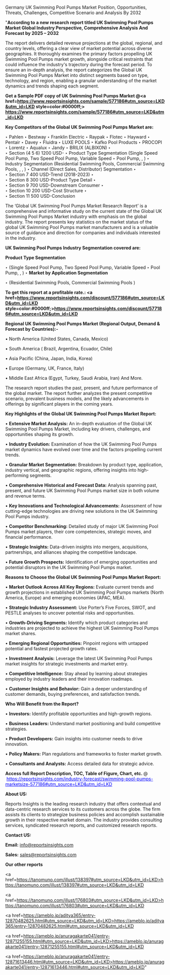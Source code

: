 Germany UK Swimming Pool Pumps Market Position, Opportunities, Threats, Challenges, Competitive Scenario and Analysis By 2032

"<strong>According to a new research report titled UK Swimming Pool Pumps Market Global Industry Perspective, Comprehensive Analysis And Forecast by 2025 – 2032</strong>

The report delivers detailed revenue projections at the global, regional, and country levels, offering a clear view of market potential across diverse geographies. It thoroughly examines the primary factors propelling UK Swimming Pool Pumps market growth, alongside critical restraints that could influence the industry's trajectory during the forecast period. To ensure an in-depth analysis, the report categorizes the Global UK Swimming Pool Pumps Market into distinct segments based on type, technology, and region, enabling a granular understanding of the market dynamics and trends shaping each segment.

<strong>Get a Sample PDF copy of UK Swimming Pool Pumps Market </strong><strong>@<a href=https://www.reportsinsights.com/sample/577186#utm_source=LKD&utm_id=LKD style=color:#0000ff;> https://www.reportsinsights.com/sample/577186#utm_source=LKD&utm_id=LKD</a></strong></font>

<strong>Key Competitors of the Global UK Swimming Pool Pumps Market are:</strong>

‣ Pahlen 
‣ Bestway 
‣ Franklin Electric 
‣ Raypak 
‣ Flotec 
‣ Hayward 
‣ Pentair 
‣ Davey 
‣ Fluidra 
‣ LUXE POOLS 
‣ Kafko Pool Products 
‣ PROCOPI 
‣ Lorentz 
‣ Aqualux 
‣ Jandy 
‣ BRILIX (ALBIXON) 
‣  
‣ Section (4 5 6) 1200 USD- 
‣ Product Type Segmentation (Single Speed Pool Pump, Two Speed Pool Pump, Variable Speed 
‣ Pool Pump, , ) 
‣ Industry Segmentation (Residential Swimming Pools, Commercial Swimming Pools, , , ) 
‣ Channel (Direct Sales, Distributor) Segmentation 
‣  
‣ Section 7 400 USD-Trend (2018-2023) 
‣  
‣ Section 8 300 USD-Product Type Detail 
‣  
‣ Section 9 700 USD-Downstream Consumer 
‣  
‣ Section 10 200 USD-Cost Structure 
‣  
‣ Section 11 500 USD-Conclusion

The ‘Global UK Swimming Pool Pumps Market Research Report’ is a comprehensive and informative study on the current state of the Global UK Swimming Pool Pumps Market industry with emphasis on the global industry. The report presents key statistics on the market status of the global UK Swimming Pool Pumps market manufacturers and is a valuable source of guidance and direction for companies and individuals interested in the industry.

<strong>UK Swimming Pool Pumps Industry Segmentation covered are:</strong>

<strong>Product Type Segmentation</strong>

‣ (Single Speed Pool Pump, Two Speed Pool Pump, Variable Speed 
‣ Pool Pump, , )
‣ 
<strong>Market by Application Segmentation</strong>

‣ (Residential Swimming Pools, Commercial Swimming Pools )

<strong>To get this report at a profitable rate.: <a href=https://www.reportsinsights.com/discount/577186#utm_source=LKD&utm_id=LKD style=color:#0000ff;>https://www.reportsinsights.com/discount/577186#utm_source=LKD&utm_id=LKD</a></strong></font>

<strong>Regional UK Swimming Pool Pumps Market (Regional Output, Demand &amp; Forecast by Countries):-</strong>

• North America (United States, Canada, Mexico)

• South America ( Brazil, Argentina, Ecuador, Chile)

• Asia Pacific (China, Japan, India, Korea)

• Europe (Germany, UK, France, Italy)

• Middle East Africa (Egypt, Turkey, Saudi Arabia, Iran) And More.

The research report studies the past, present, and future performance of the global market. The report further analyzes the present competitive scenario, prevalent business models, and the likely advancements in offerings by significant players in the coming years.

<strong>Key Highlights of the Global UK Swimming Pool Pumps Market Report:</strong>

• <strong>Extensive Market Analysis:</strong> An in-depth evaluation of the Global UK Swimming Pool Pumps Market, including key drivers, challenges, and opportunities shaping its growth.

• <strong>Industry Evolution:</strong> Examination of how the UK Swimming Pool Pumps market dynamics have evolved over time and the factors propelling current trends.

• <strong>Granular Market Segmentation:</strong> Breakdown by product type, application, industry vertical, and geographic regions, offering insights into high-performing segments.

• <strong>Comprehensive Historical and Forecast Data:</strong> Analysis spanning past, present, and future UK Swimming Pool Pumps market size in both volume and revenue terms.

• <strong>Key Innovations and Technological Advancements:</strong> Assessment of how cutting-edge technologies are driving new solutions in the UK Swimming Pool Pumps industry.

• <strong>Competitor Benchmarking:</strong> Detailed study of major UK Swimming Pool Pumps market players, their core competencies, strategic moves, and financial performance.

• <strong>Strategic Insights:</strong> Data-driven insights into mergers, acquisitions, partnerships, and alliances shaping the competitive landscape.

• <strong>Future Growth Prospects:</strong> Identification of emerging opportunities and potential disruptors in the UK Swimming Pool Pumps market.

<strong>Reasons to Choose the Global UK Swimming Pool Pumps Market Report:</strong>

• <strong>Market Outlook Across All Key Regions:</strong> Evaluate current trends and growth projections in established UK Swimming Pool Pumps markets (North America, Europe) and emerging economies (APAC, MEA).

• <strong>Strategic Industry Assessment:</strong> Use Porter’s Five Forces, SWOT, and PESTLE analyses to uncover potential risks and opportunities.

• <strong>Growth-Driving Segments:</strong> Identify which product categories and industries are projected to achieve the highest UK Swimming Pool Pumps market shares.

• <strong>Emerging Regional Opportunities:</strong> Pinpoint regions with untapped potential and fastest projected growth rates.

• <strong>Investment Analysis:</strong> Leverage the latest UK Swimming Pool Pumps market insights for strategic investments and market entry.

• <strong>Competitive Intelligence:</strong> Stay ahead by learning about strategies employed by industry leaders and their innovation roadmaps.

• <strong>Customer Insights and Behavior:</strong> Gain a deeper understanding of customer demands, buying preferences, and satisfaction trends.

<strong>Who Will Benefit from the Report?</strong>

• <strong>Investors:</strong> Identify profitable opportunities and high-growth regions.

• <strong>Business Leaders:</strong> Understand market positioning and build competitive strategies.

• <strong>Product Developers:</strong> Gain insights into customer needs to drive innovation.

• <strong>Policy Makers:</strong> Plan regulations and frameworks to foster market growth.

• <strong>Consultants and Analysts:</strong> Access detailed data for strategic advice.
</ul>
<strong>Access full Report Description, TOC, Table of Figure, Chart, etc. </strong>@  <a href=https://reportsinsights.com/industry-forecast/swimming-pool-pumps-marketsize-577186#utm_source=LKD&utm_id=LKD style=color:#0000ff;>https://reportsinsights.com/industry-forecast/swimming-pool-pumps-marketsize-577186#utm_source=LKD&utm_id=LKD</a></font>

<strong><strong>About US</strong>:</strong>

Reports Insights is the leading research industry that offers contextual and data-centric research services to its customers across the globe. The firm assists its clients to strategize business policies and accomplish sustainable growth in their respective market domain. The industry provides consulting services, syndicated research reports, and customized research reports.

<strong>Contact US:</strong>

<p class=""""><b>Email:</b> <a href=mailto:info@reportsinsights.com>info@reportsinsights.com</a></p>
<p class=""""><b>Sales:</b> <a href=mailto:sales@reportsinsights.com>sales@reportsinsights.com</a></p>

<strong>Our other reports</strong>

<a href=https://tanomuno.com/illust/138397#utm_source=LKD&utm_id=LKD>https://tanomuno.com/illust/138397#utm_source=LKD&utm_id=LKD</a>

<a href=https://tanomuno.com/illust/176803#utm_source=LKD&utm_id=LKD>https://tanomuno.com/illust/176803#utm_source=LKD&utm_id=LKD</a>

<a href=https://ameblo.jp/aditya365/entry-12870482625.html#utm_source=LKD&utm_id=LKD>https://ameblo.jp/aditya365/entry-12870482625.html#utm_source=LKD&utm_id=LKD</a>

<a href=https://ameblo.jp/anuragakarte041/entry-12871255155.html#utm_source=LKD&utm_id=LKD>https://ameblo.jp/anuragakarte041/entry-12871255155.html#utm_source=LKD&utm_id=LKD</a>

<a href=https://ameblo.jp/anuragakarte041/entry-12871613446.html#utm_source=LKD&utm_id=LKD>https://ameblo.jp/anuragakarte041/entry-12871613446.html#utm_source=LKD&utm_id=LKD</a>"
